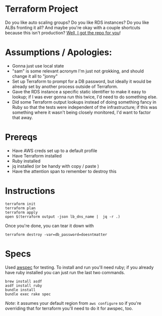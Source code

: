 # Terraform Project #

Do you like auto scaling groups? Do you like RDS instances? Do you like ALBs fronting it all? And maybe you're okay with a couple shortcuts because this isn't production? [Well, I got the repo for you](https://youtu.be/JGhoLcsr8GA?t=33)!

# Assumptions / Apologies:
* Gonna just use local state 
* "sam" is some relevant acronym I'm just not grokking, and should change it all to "jonny"
* Set up Terraform to prompt for a DB password, but ideally it would be already set by another process outside of Terraform.
* Gave the RDS instance a specific static identifier to make it easy to lookup; if I was ever gonna run this twice, I'd need to do something else.
* Did some Terraform output lookups instead of doing something fancy in Ruby so that the tests were independent of the infrastructure; if this was something where it wasn't being closely monitored, I'd want to factor that away.

# Prereqs
* Have AWS creds set up to a default profile
* Have Terraform installed
* Ruby installed
* jq installed (or be handy with copy / paste )
* Have the attention span to remember to destroy this 

# Instructions

	terraform init
	terraform plan
    terraform apply 
    open $(terraform output -json lb_dns_name |  jq -r .)

Once you're done, you can tear it down with

	terraform destroy -var=db_password=doesntmatter

# Specs

Used [awspec](https://github.com/k1LoW/awspec/) for testing. To install and run you'll need ruby; if you already have ruby installed you can just run the last two commands. 

	brew install asdf
	asdf install ruby
	bundle install
	bundle exec rake spec

*Note*: it assumes your default region from `aws configure` so if you're overriding that for terraform you'll need to do it for awspec, too.